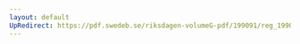 ```yaml
---
layout: default
UpRedirect: https://pdf.swedeb.se/riksdagen-volumeG-pdf/199091/reg_199091/reg_199091_1001.pdf
---
```


